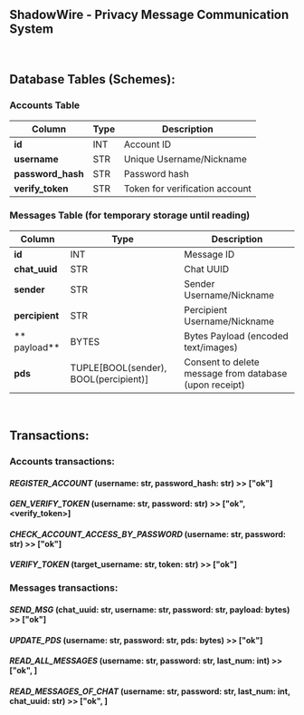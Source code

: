 ## ShadowWire - Privacy Message Communication System

<br>

## Database Tables (Schemes):

### Accounts Table
| Column            | Type | Description                    |
|-------------------|------|--------------------------------|
| **id**            | INT  | Account ID                     |
| **username**      | STR  | Unique Username/Nickname       |
| **password_hash** | STR  | Password hash                  |
| **verify_token**  | STR  | Token for verification account |

### Messages Table (for temporary storage until reading)
| Column         | Type                                  | Description                                            |
|----------------|---------------------------------------|--------------------------------------------------------|
| **id**         | INT                                   | Message ID                                             |
| **chat_uuid**  | STR                                   | Chat UUID                                              |
| **sender**     | STR                                   | Sender Username/Nickname                               |
| **percipient** | STR                                   | Percipient Username/Nickname                           |
| ** payload**   | BYTES                                 | Bytes Payload (encoded text/images)                    |
| **pds**        | TUPLE[BOOL(sender), BOOL(percipient)] | Consent to delete message from database (upon receipt) |

<br>

## Transactions:

### Accounts transactions:
#### *REGISTER_ACCOUNT* (username: str, password_hash: str) >> ["ok"]
#### *GEN_VERIFY_TOKEN* (username: str, password: str) >> ["ok", <verify_token>]
#### *CHECK_ACCOUNT_ACCESS_BY_PASSWORD* (username: str, password: str) >> ["ok"]
#### *VERIFY_TOKEN* (target_username: str, token: str) >> ["ok"]

### Messages transactions:
#### *SEND_MSG* (chat_uuid: str, username: str, password: str, payload: bytes) >> ["ok"] 
#### *UPDATE_PDS* (username: str, password: str, pds: bytes) >> ["ok"]

#### *READ_ALL_MESSAGES* (username: str, password: str, last_num: int) >> ["ok", <messages>]
#### *READ_MESSAGES_OF_CHAT* (username: str, password: str, last_num: int, chat_uuid: str) >> ["ok", <messages>]

<br>


